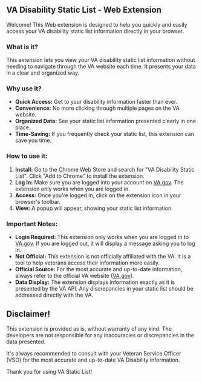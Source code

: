 ## VA Disability Static List - Web Extension

Welcome! This Web extension is designed to help you quickly and easily access your VA disability static list information directly in your browser.

### What is it?

This extension lets you view your VA disability static list information without needing to navigate through the VA website each time. It presents your data in a clear and organized way.

### Why use it?

*   **Quick Access:** Get to your disability information faster than ever.
*   **Convenience:** No more clicking through multiple pages on the VA website.
*   **Organized Data:** See your static list information presented clearly in one place.
*   **Time-Saving:** If you frequently check your static list, this extension can save you time.

### How to use it:

1.  **Install:** Go to the Chrome Web Store and search for "VA Disability Static List". Click "Add to Chrome" to install the extension.
2.  **Log In:** Make sure you are logged into your account on [VA.gov](https://www.va.gov). The extension only works when you are logged in.
3.  **Access:** Once you're logged in, click on the extension icon in your browser's toolbar.
4.  **View:** A popup will appear, showing your static list information.

### Important Notes:

*   **Login Required:** This extension only works when you are logged in to [VA.gov](https://www.va.gov). If you are logged out, it will display a message asking you to log in.
*   **Not Official:** This extension is not officially affiliated with the VA. It is a tool to help veterans access their information more easily.
*   **Official Source:** For the most accurate and up-to-date information, always refer to the official VA website ([VA.gov](https://www.va.gov)).
*   **Data Display:** The extension displays information exactly as it is presented by the VA API. Any discrepancies in your static list should be addressed directly with the VA.



## Disclaimer!

This extension is provided as is, without warranty of any kind. The developers are not responsible for any inaccuracies or discrepancies in the data presented.

It's always recommended to consult with your Veteran Service Officer (VSO) for the most accurate and up-to-date VA Disability information.

Thank you for using VA Static List!
